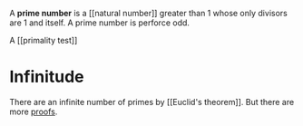 A **prime number** is a [[natural number]] greater than 1 whose only divisors are 1 and itself.  A prime number is perforce odd.


A [[primality test]] 

# Infinitude

There are an infinite number of primes by [[Euclid's theorem]]. But there are more [proofs](https://medium.com/cantors-paradise/six-proofs-that-there-are-infinitely-many-primes-33037bc2c54e).